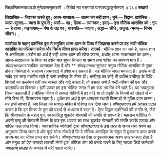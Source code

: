  

जिज्ञासितात्मयाथाथ्र्यो मुनेव्र्याससुतादसौ । हित्वेदं नृप गङ्गायां यास्यत्यद्धाकुतोभयम् ॥ २८॥ **शब्दार्थ** 

**जिज्ञासित—** **जिज्ञासा करते हुए** **; आत्म-याथाथ्र्य:—** **आत्मा का सही ज्ञान** **; मुने:—** **विद्वान, दार्शनिक** **; व्यास-सुतात्—** **व्यास के** **पुत्र से** **; असौ—** **वह** **; हित्वा—** **त्यागकर** **; इदम्—** **इस भौतिक आसक्ति को** **; नृप—** **हे राजा** **; गङ्गायाम्—** **गंगा के तट पर** **;** **यास्यति—** **जाएगा** **; अद्धा—** **सीधे** **; अकुत:-भयम्—** **निर्भय जीवन।** **.** 

**व्यासेदव के महान् दार्शनिक पुत्र से समुचित आत्म-ज्ञान के विषय में जिज्ञासा करने पर वह** **सारी भौतिक आसक्ति का परित्याग करेगा और निर्भय जीवन प्राप्त करेगा।** **तात्पर्य** : भौतिक ज्ञान का अर्थ है, आत्म-ज्ञान से अनभिज्ञता। दर्शन का अर्थ है सही आत्म-ज्ञान की खोज करना, अर्थात् आत्म-साक्षात्कार का ज्ञान। आत्म-साक्षात्कार के बिना का दर्शन मात्र शुष्क चिन्तन या समय तथा शक्ति का अपव्यय मात्र है। *श्रीमद्भागवत* वास्तविक आत्मज्ञान देता है और ** *श्रीमद्भागवत* सुनकर मनुष्य भौतिक आसक्ति से मुक्त होकर निर्भयता के साम्राज्य (अभयपद) में प्रवेश कर सकता है। यह भौतिक जगत भय-प्रद है। इसके बन्दी सदैव इस तरह भयभीत रहते हैं मानो बन्दीगृह के भीतर हों। बन्दीगृह का कोई भी व्यक्ति बन्दीगृह के विधि-विधानों का उल्लंघन नहीं कर सकता और यदि करता है, तो उसका अर्थ है बन्दी-जीवन की एक और कालावधि का विस्तार। इसी प्रकार हम इस भौतिक जगत में हम सदा भयभीत बने रहते हैं। यह भयातुरता चिन्ता कहलाती है। भौतिक जीवन में समस्त योनियों में हर कोई या तो प्रकृति के नियमों को तोडऩे से या तोड़े बिना भी, चिन्ताग्रस्त रहता है। *मुक्ति* का अर्थ है इन अनवरत स्थायी चिन्ताओं से मुक्ति प्राप्त करना। यह तभी सश्भव है, जब चिन्ता को भगवद्-भक्ति में परिणत कर दिया जाय। *श्रीमद्भागवत* हमें अवसर प्रदान करता है कि हम चिन्ता के गुण को पदार्थ से अध्यात्म में बदल दें। ऐसा विद्वान दार्शनिकों की संगति से, जैसे कि श्रीव्यासदेव के महान् पुत्र, स्वरूपसिद्ध शुकदेव गोस्वामी की संगति से सश्भव है। महाराज परीक्षित ने अपनी मृत्यु की चेतावनी मिलने के बाद इस अवसर का लाभ शुकदेव गोस्वामी की संगति करके उठाया और वांछित फल प्राप्त किया। व्यावसायिक व्यक्तियों द्वारा *श्रीमद्भागवत* के इस तरह से वाचन तथा श्रवण का अनुकरण किया जाता है और मूर्ख श्रोता सोचते हैं कि वे भौतिक आसकि्त के चंगुल से छुटकारा प्राप्त करके अभय-पद का जीवन प्राप्त कर सकेंगे। *श्रीमद्भागवत* का ऐसा अनुकरणात्मक श्रवण उपहासास्पद होता है और मनुष्य को ऐसे मसखरे लालची लोगों द्वारा भौतिक भोग को बनाये रखने के लिए सश्पन्न किये जानेवाले *भागवतम्* सप्ताह के चक्कर में नहीं पडऩा चाहिए। 